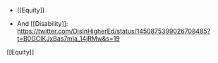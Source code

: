   - [[Equity]]

  - And [[Disability]]:
    https://twitter.com/DisInHigherEd/status/1450875399026708485?t=B0GCIKJxBas7mIa_14jRMw&s=19

[[Equity]]